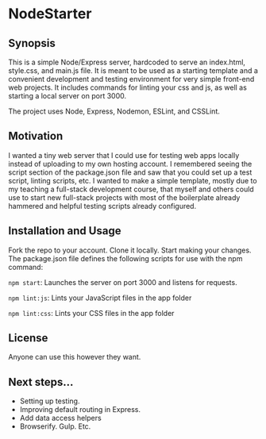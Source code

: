 # NodeStarter

## Synopsis

This is a simple Node/Express server, hardcoded to serve an index.html, style.css, and main.js file. It is meant to be used as a starting template and a convenient development and testing environment for very simple front-end web projects. It includes commands for linting your css and js, as well as starting a local server on port 3000.

The project uses Node, Express, Nodemon, ESLint, and CSSLint.

## Motivation

I wanted a tiny web server that I could use for testing web apps locally instead of uploading to my own hosting account. I remembered seeing the script section of the package.json file and saw that you could set up a test script, linting scripts, etc. I wanted to make a simple template, mostly due to my teaching a full-stack development course, that myself and others could use to start new full-stack projects with most of the boilerplate already hammered and helpful testing scripts already configured.

## Installation and Usage

Fork the repo to your account. Clone it locally. Start making your changes. The package.json file defines the following scripts for use with the npm command:

`npm start`: Launches the server on port 3000 and listens for requests.

`npm lint:js`: Lints your JavaScript files in the app folder

`npm lint:css`: Lints your CSS files in the app folder

## License

Anyone can use this however they want.

## Next steps...

* Setting up testing.
* Improving default routing in Express.
* Add data access helpers
* Browserify. Gulp. Etc.
